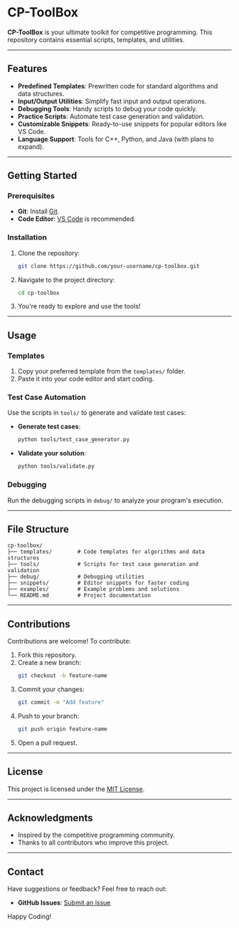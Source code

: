 # CP-ToolBox

**CP-ToolBox** is your ultimate toolkit for competitive programming. This repository contains essential scripts, templates, and utilities.

---

## Features

- **Predefined Templates**: Prewritten code for standard algorithms and data structures.
- **Input/Output Utilities**: Simplify fast input and output operations.
- **Debugging Tools**: Handy scripts to debug your code quickly.
- **Practice Scripts**: Automate test case generation and validation.
- **Customizable Snippets**: Ready-to-use snippets for popular editors like VS Code.
- **Language Support**: Tools for C++, Python, and Java (with plans to expand).

---

## Getting Started

### Prerequisites

- **Git**: Install [Git](https://git-scm.com/).
- **Code Editor**: [VS Code](https://code.visualstudio.com/) is recommended.

### Installation

1. Clone the repository:
   ```bash
   git clone https://github.com/your-username/cp-toolbox.git
   ```
2. Navigate to the project directory:
   ```bash
   cd cp-toolbox
   ```
3. You're ready to explore and use the tools!

---

## Usage

### Templates

1. Copy your preferred template from the `templates/` folder.
2. Paste it into your code editor and start coding.

### Test Case Automation

Use the scripts in `tools/` to generate and validate test cases:

- **Generate test cases**:
  ```bash
  python tools/test_case_generator.py
  ```
- **Validate your solution**:
  ```bash
  python tools/validate.py
  ```

### Debugging

Run the debugging scripts in `debug/` to analyze your program's execution.

---

## File Structure

```
cp-toolbox/
├── templates/        # Code templates for algorithms and data structures
├── tools/            # Scripts for test case generation and validation
├── debug/            # Debugging utilities
├── snippets/         # Editor snippets for faster coding
├── examples/         # Example problems and solutions
└── README.md         # Project documentation
```

---

## Contributions

Contributions are welcome! To contribute:

1. Fork this repository.
2. Create a new branch:
   ```bash
   git checkout -b feature-name
   ```
3. Commit your changes:
   ```bash
   git commit -m "Add feature"
   ```
4. Push to your branch:
   ```bash
   git push origin feature-name
   ```
5. Open a pull request.

---

## License

This project is licensed under the [MIT License](LICENSE).

---

## Acknowledgments

- Inspired by the competitive programming community.
- Thanks to all contributors who improve this project.

---

## Contact

Have suggestions or feedback? Feel free to reach out:
- **GitHub Issues**: [Submit an issue](https://github.com/your-username/cp-toolbox/issues)

Happy Coding!
